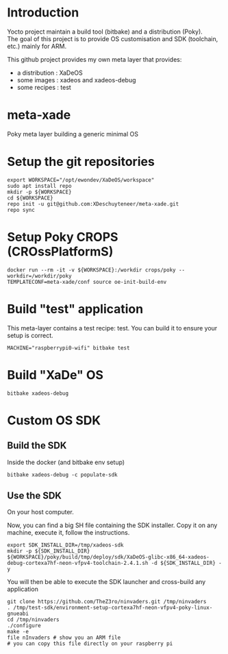 # Introduction
Yocto project maintain a build tool (bitbake) and a distribution (Poky).<br/>
The goal of this project is to provide OS customisation and SDK (toolchain, etc.) mainly for ARM.<br/>

This github project provides my own meta layer that provides:
* a distribution : XaDeOS
* some images : xadeos and xadeos-debug
* some recipes : test

# meta-xade
Poky meta layer building a generic minimal OS

# Setup the git repositories
```
export WORKSPACE="/opt/ewondev/XaDeOS/workspace"
sudo apt install repo
mkdir -p ${WORKSPACE}
cd ${WORKSPACE}
repo init -u git@github.com:XDeschuyteneer/meta-xade.git
repo sync
```

# Setup Poky CROPS (CROssPlatformS)
```
docker run --rm -it -v ${WORKSPACE}:/workdir crops/poky --workdir=/workdir/poky
TEMPLATECONF=meta-xade/conf source oe-init-build-env
```

# Build "test" application

This meta-layer contains a test recipe: test.
You can build it to ensure your setup is correct.

```
MACHINE="raspberrypi0-wifi" bitbake test
```

# Build "XaDe" OS

```
bitbake xadeos-debug
```

# Custom OS SDK

## Build the SDK

Inside the docker (and bitbake env setup)

```
bitbake xadeos-debug -c populate-sdk
```

## Use the SDK

On your host computer.

Now, you can find a big SH file containing the SDK installer.
Copy it on any machine, execute it, follow the instructions.
```
export SDK_INSTALL_DIR=/tmp/xadeos-sdk
mkdir -p ${SDK_INSTALL_DIR}
${WORKSPACE}/poky/build/tmp/deploy/sdk/XaDeOS-glibc-x86_64-xadeos-debug-cortexa7hf-neon-vfpv4-toolchain-2.4.1.sh -d ${SDK_INSTALL_DIR} -y
```

You will then be able to execute the SDK launcher and cross-build any application

```
git clone https://github.com/TheZ3ro/ninvaders.git /tmp/ninvaders
. /tmp/test-sdk/environment-setup-cortexa7hf-neon-vfpv4-poky-linux-gnueabi
cd /tmp/ninvaders
./configure
make -e
file nInvaders # show you an ARM file
# you can copy this file directly on your raspberry pi
```